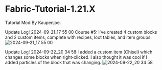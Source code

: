 # Fabric-Tutorial-1.21.X
Tutorial Mod By Kaupenjoe.

Update Log! 2024-09-21_17 55 00
Course #5:
I've created 4 custom blocks and 2 custom items, complete with recipes, loot tables, and item groups.
![2024-09-21_17 55 00](https://github.com/user-attachments/assets/faa37aa3-77b9-4919-ab27-c29dc711bb41)

Update Log! 2024-09-22_20 34 58
I added a custom item (Chisel) which changes some blocks when right-clicked. I also thought it was cool if I added particles of the block that was changing.
![2024-09-22_20 34 58](https://github.com/user-attachments/assets/e4d7995f-2529-4710-a869-e5c0a64d8a07)
